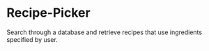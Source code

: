 # Recipe-Picker
Search through a database and retrieve recipes that use ingredients specified by user.
